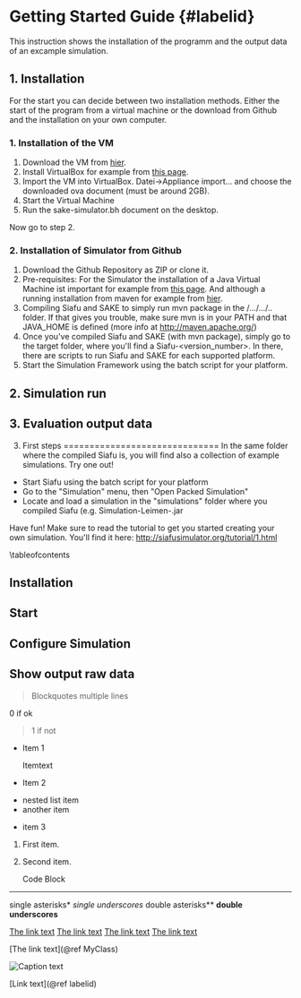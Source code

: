 # Getting Started Guide {#labelid}

This instruction shows the installation of the programm and the output data of an excample simulation.

## 1. Installation

For the start you can decide between two installation methods. Either the start of the program from a virtual machine or the download from Github and the installation on your own computer.

### 1. Installation of the VM

1. Download the VM from [hier](http://example.net/).
2. Install VirtualBox for example from [this page](http://example.net/).
3. Import the VM into VirtualBox.
   Datei->Appliance import... and choose the downloaded ova document (must be around 2GB).
4. Start the Virtual Machine
5. Run the sake-simulator.bh document on the desktop.

Now go to step 2.

### 2. Installation of Simulator from Github

1. Download the Github Repository as ZIP or clone it.
2. Pre-requisites:
   For the Simulator the installation of a Java Virtual Machine ist important for example from [this page](http://example.net/). And although a running installation from maven for example from [hier](http://maven.apache.org/).
3. Compiling Siafu and SAKE to simply run
	mvn package
   in the /.../.../.. folder.
   If that gives you trouble, make sure mvn is in your PATH and that 
   JAVA_HOME is defined (more info at http://maven.apache.org/)
4. Once you've compiled Siafu and SAKE (with mvn package), simply go to the target
   folder, where you'll find a Siafu-<version_number>. In there, there are
   scripts to run Siafu and SAKE for each supported platform.
5. Start the Simulation Framework using the batch script for your platform.

## 2. Simulation run

## 3. Evaluation output data



3. First steps
==============================
In the same folder where the compiled Siafu is, you will find also
a collection of example simulations. Try one out!

- Start Siafu using the batch script for your platform
- Go to the "Simulation" menu, then "Open Packed Simulation"
- Locate and load a simulation in the "simulations" folder where you
  compiled Siafu (e.g. Simulation-Leimen-<version>.jar
 
Have fun! Make sure to read the tutorial to get you started creating
your own simulation. You'll find it here:
http://siafusimulator.org/tutorial/1.html

\tableofcontents

## Installation

## Start

## Configure Simulation

## Show output raw data

> Blockquotes
> multiple lines

0  if ok
>1 if not

- Item 1

  Itemtext

- Item 2
 + nested list item
 + another item

- item 3

1. First item.
2. Second item.

	Code Block

--------

single asterisks*
_single underscores_
double asterisks**
__double underscores__


[The link text](http://example.net/)
[The link text](http://example.net/ "Link title")
[The link text](/relative/path/to/index.html "Link title")
[The link text](somefile.html)



[The link text](@ref MyClass)

![Caption text](/path/to/img.jpg "Image title")

[Link text](@ref labelid)
